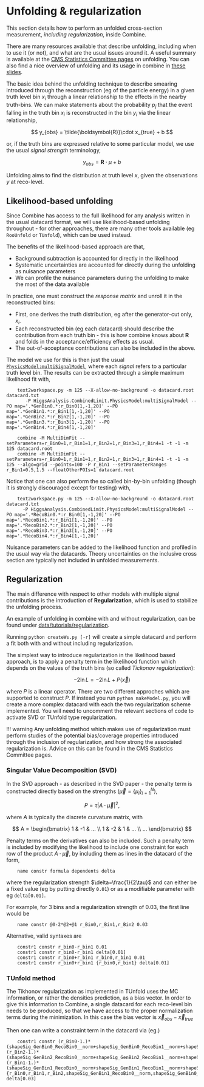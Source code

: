 # Unfolding & regularization

This section details how to perform an unfolded cross-section measurement, *including regularization*, inside Combine. 

There are many resources available that describe unfolding, including when to use it (or not), and what are the usual issues around it. A useful summary is available at the [CMS Statistics Committee pages](https://twiki.cern.ch/twiki/bin/view/CMS/ScrecUnfolding) on unfolding. You can also 
find a nice overview of unfolding and its usage in combine in [these slides](https://indico.cern.ch/event/399923/contributions/956409/attachments/800899/1097609/2015_06_24_LHCXSWG.pdf#search=Marini%20AND%20StartDate%3E%3D2015-06-24%20AND%20EndDate%3C%3D2015-06-24).

The basic idea behind the unfolding technique to describe smearing introduced through the reconstruction (eg of the particle energy) in a given truth level bin $x_{i}$ through a linear relationship to the effects in the nearby truth-bins. We can make statements about the probability $p_{j}$ that the event falling in the truth bin $x_{i}$ is reconstructed in the bin $y_{i}$ via the linear relationship,

$$
y_{obs} = \tilde{\boldsymbol{R}}\cdot x_{true} + b
$$

or, if the truth bins are expressed relative to some particular model, we use the usual *signal strength* terminology, 

$$
y_{obs} = \boldsymbol{R}\cdot \mu + b
$$

Unfolding aims to find the distribution at truth level $x$, given the observations $y$ at reco-level.


## Likelihood-based unfolding

Since Combine has access to the full likelihood for any analysis written in the usual datacard format, we will use likelihood-based unfolding 
throughout - for other approaches, there are many other tools available (eg `RooUnfold` or `TUnfold`), which can be used instead. 

The benefits of the likelihood-based approach are that, 

* Background subtraction is accounted for directly in the likelihood
* Systematic uncertainties are accounted for directly during the unfolding as nuisance parameters
* We can profile the nuisance parameters during the unfolding to make the most of the data available 

In practice, one must construct the *response matrix* and unroll it in the reconstructed bins:

* First, one derives the truth  distribution, eg after the generator-cut only, $x_{i}$.
* Each reconstructed bin (eg each datacard) should describe the contribution from each truth bin - this is how combine knows about $\boldsymbol{R}$ 
and folds in the acceptance/efficiency effects as usual.
* The out-of-acceptance contributions can also be included in the above.

The model we use for this is then just the usual [`PhysicsModel:multiSignalModel`](https://github.com/cms-analysis/HiggsAnalysis-CombinedLimit/blob/102x/python/PhysicsModel.py#L98), where each *signal* refers to a particular truth level bin. The results can be extracted through a 
simple maximum likelihood fit with, 

```
    text2workspace.py -m 125 --X-allow-no-background -o datacard.root datacard.txt
       -P HiggsAnalysis.CombinedLimit.PhysicsModel:multiSignalModel --PO map='.*GenBin0.*:r_Bin0[1,-1,20]' --PO map='.*GenBin1.*:r_Bin1[1,-1,20]' --PO map='.*GenBin2.*:r_Bin2[1,-1,20]' --PO map='.*GenBin3.*:r_Bin3[1,-1,20]' --PO map='.*GenBin4.*:r_Bin4[1,-1,20]'

    combine -M MultiDimFit --setParameters=r_Bin0=1,r_Bin1=1,r_Bin2=1,r_Bin3=1,r_Bin4=1 -t -1 -m 125 datacard.root
    combine -M MultiDimFit --setParameters=r_Bin0=1,r_Bin1=1,r_Bin2=1,r_Bin3=1,r_Bin4=1 -t -1 -m 125 --algo=grid --points=100 -P r_Bin1 --setParameterRanges r_Bin1=0.5,1.5 --floatOtherPOIs=1 datacard.root
```

Notice that one can also perform the so called bin-by-bin unfolding (though it is strongly discouraged except for testing) with, 

```
    text2workspace.py -m 125 --X-allow-no-background -o datacard.root datacard.txt
      -P HiggsAnalysis.CombinedLimit.PhysicsModel:multiSignalModel --PO map='.*RecoBin0.*:r_Bin0[1,-1,20]' --PO map='.*RecoBin1.*:r_Bin1[1,-1,20]' --PO map='.*RecoBin2.*:r_Bin2[1,-1,20]' --PO map='.*RecoBin3.*:r_Bin3[1,-1,20]' --PO map='.*RecoBin4.*:r_Bin4[1,-1,20]'
```

Nuisance parameters can be added to the likelihood function and profiled in the usual way via the datacards. Theory uncertainties on the inclusive cross section are typically not included in unfolded measurements.

## Regularization

The main difference with respect to other models with multiple signal contributions is the introduction of **Regularization**, which is used to stabilize the unfolding process. 

An example of unfolding in combine with and without regularization,  can be found under 
[data/tutorials/regularization](https://github.com/cms-analysis/HiggsAnalysis-CombinedLimit/tree/102x/data/tutorials/regularization). 

Running `python createWs.py [-r]` will create a simple datacard and perform a fit both with and without including regularization.

The simplest way to introduce regularization in the likelihood based approach, is to apply a penalty term in the likelihood function which 
depends on the values of the truth bins (so called *Tickonov regularization*):

$$
-2\ln L = -2\ln L + P(\vec{x}) 
$$

where $P$ is a linear operator. There are two different approches which are supported to construct $P$.
If instead you run `python makeModel.py`, you will create a more complex datacard with each the two regularization scheme implemented. You will need 
to uncomment the relevant sections of code to activate SVD or TUnfold type regularization.

!!! warning
    Any unfolding method which makes use of regularization must perform studies of the potential bias/coverage properties introduced through the 
inclusion of regularization, and how strong the associated regularization is. Advice on this can be found in the CMS Statistics Committee pages. 

### Singular Value Decomposition (SVD)

In the SVD approach - as described in the SVD paper - the penalty term is constructed directly based on the strengths ($\vec{\mu}=\{\mu_{i}\}_{i=1}^{N}$), 

$$
P = \tau\left| A\cdot \vec{\mu} \right|^{2},
$$

where $A$ is typically the discrete curvature matrix, with 

$$
A = 
\begin{bmatrix} 
1 & -1 & ... \\
1 & -2 & 1 &  ... \\
... 
\end{bmatrix}
$$

Penalty terms on the derivatives can also be included. Such a penalty term is included by modifying the likelihood to include one constraint for each 
row of the product $A\cdot\vec{\mu}$, by including them as lines in the datacard of the form, 

```
    name constr formula dependents delta
```
where the regularization strength $\delta=\frac{1}{2\tau}$ and can either be a fixed value (eg by putting directly `0.01`) or as 
a modifiable parameter with eg `delta[0.01]`. 

For example, for 3 bins and a regularization strength of 0.03, the first line would be 

```
    name constr @0-2*@2+@1 r_Bin0,r_Bin1,r_Bin2 0.03
```

Alternative, valid syntaxes are  

```
    constr1 constr r_bin0-r_bin1 0.01
    constr1 constr r_bin0-r_bin1 delta[0.01]
    constr1 constr r_bin0+r_bin1 r_bin0,r_bin1 0.01
    constr1 constr r_bin0+r_bin1 {r_bin0,r_bin1} delta[0.01]
```
### TUnfold method

The Tikhonov regularization as implemented in TUnfold uses the MC information, or rather the densities prediction, as a bias vector. 
In order to give this information to Combine, a single datacard for each reco-level bin needs to be produced, so that we have access to the proper normalization terms during the minimization. In this case the bias vector is $\vec{x}_{obs}-\vec{x}_{true}$ 

Then one can write a constraint term in the datacard via (eg.)

```
    constr1 constr (r_Bin0-1.)*(shapeSig_GenBin0_RecoBin0__norm+shapeSig_GenBin0_RecoBin1__norm+shapeSig_GenBin0_RecoBin2__norm+shapeSig_GenBin0_RecoBin3__norm+shapeSig_GenBin0_RecoBin4__norm)+(r_Bin2-1.)*(shapeSig_GenBin2_RecoBin0__norm+shapeSig_GenBin2_RecoBin1__norm+shapeSig_GenBin2_RecoBin2__norm+shapeSig_GenBin2_RecoBin3__norm+shapeSig_GenBin2_RecoBin4__norm)-2*(r_Bin1-1.)*(shapeSig_GenBin1_RecoBin0__norm+shapeSig_GenBin1_RecoBin1__norm+shapeSig_GenBin1_RecoBin2__norm+shapeSig_GenBin1_RecoBin3__norm+shapeSig_GenBin1_RecoBin4__norm) {r_Bin0,r_Bin1,r_Bin2,shapeSig_GenBin1_RecoBin0__norm,shapeSig_GenBin0_RecoBin0__norm,shapeSig_GenBin2_RecoBin0__norm,shapeSig_GenBin1_RecoBin1__norm,shapeSig_GenBin0_RecoBin1__norm,shapeSig_GenBin2_RecoBin1__norm,shapeSig_GenBin1_RecoBin2__norm,shapeSig_GenBin0_RecoBin2__norm,shapeSig_GenBin2_RecoBin2__norm,shapeSig_GenBin1_RecoBin3__norm,shapeSig_GenBin0_RecoBin3__norm,shapeSig_GenBin2_RecoBin3__norm,shapeSig_GenBin1_RecoBin4__norm,shapeSig_GenBin0_RecoBin4__norm,shapeSig_GenBin2_RecoBin4__norm} delta[0.03]
```

